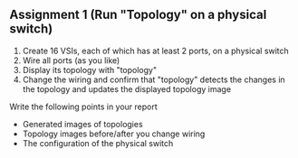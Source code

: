 ## Assignment 1 (Run "Topology" on a physical switch)

1. Create 16 VSIs, each of which has at least 2 ports, on a physical switch
2. Wire all ports (as you like)
3. Display its topology with "topology"
4. Change the wiring and confirm that "topology" detects the changes in the topology and updates the displayed topology image

Write the following points in your report

* Generated images of topologies
* Topology images before/after you change wiring
* The configuration of the physical switch
